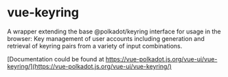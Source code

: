# vue-keyring

A wrapper extending the base @polkadot/keyring interface for usage in the browser: Key management of user accounts including generation and retrieval of keyring pairs from a variety of input combinations.

[Documentation could be found at https://vue-polkadot.js.org/vue-ui/vue-keyring/](https://vue-polkadot.js.org/vue-ui/vue-keyring/)
